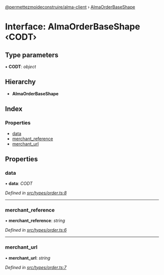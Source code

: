[@permettezmoideconstruire/alma-client](../globals.md) › [AlmaOrderBaseShape](almaorderbaseshape.md)

# Interface: AlmaOrderBaseShape ‹**CODT**›

## Type parameters

▪ **CODT**: *object*

## Hierarchy

* **AlmaOrderBaseShape**

## Index

### Properties

* [data](almaorderbaseshape.md#data)
* [merchant_reference](almaorderbaseshape.md#merchant_reference)
* [merchant_url](almaorderbaseshape.md#merchant_url)

## Properties

###  data

• **data**: *CODT*

*Defined in [src/types/order.ts:8](https://github.com/permettez-moi-de-construire/alma-client/blob/b80dcbf/src/types/order.ts#L8)*

___

###  merchant_reference

• **merchant_reference**: *string*

*Defined in [src/types/order.ts:6](https://github.com/permettez-moi-de-construire/alma-client/blob/b80dcbf/src/types/order.ts#L6)*

___

###  merchant_url

• **merchant_url**: *string*

*Defined in [src/types/order.ts:7](https://github.com/permettez-moi-de-construire/alma-client/blob/b80dcbf/src/types/order.ts#L7)*
